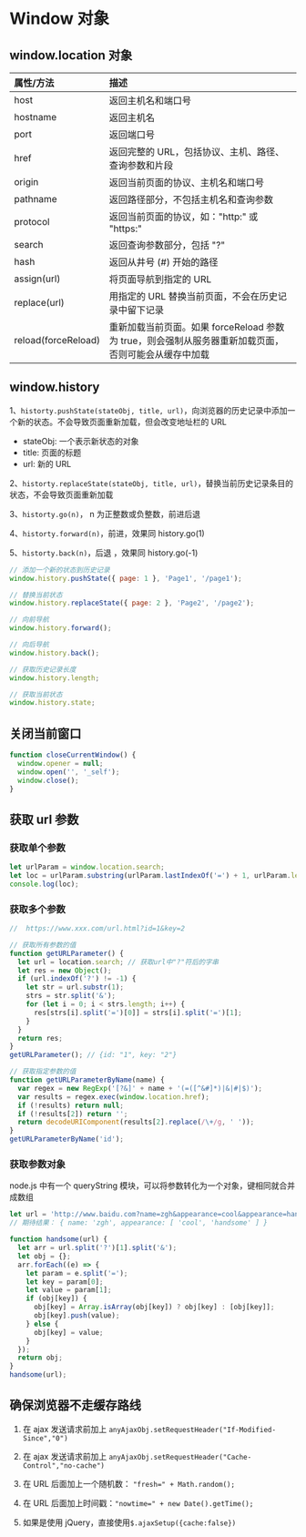 # Window 对象

## window.location 对象

| 属性/方法           | 描述                                                                                                 |
| :------------------ | :--------------------------------------------------------------------------------------------------- |
| host                | 返回主机名和端口号                                                                                   |
| hostname            | 返回主机名                                                                                           |
| port                | 返回端口号                                                                                           |
| href                | 返回完整的 URL，包括协议、主机、路径、查询参数和片段                                                 |
| origin              | 返回当前页面的协议、主机名和端口号                                                                   |
| pathname            | 返回路径部分，不包括主机名和查询参数                                                                 |
| protocol            | 返回当前页面的协议，如："http:" 或 "https:"                                                          |
| search              | 返回查询参数部分，包括 "?"                                                                           |
| hash                | 返回从井号 (#) 开始的路径                                                                            |
| assign(url)         | 将页面导航到指定的 URL                                                                               |
| replace(url)        | 用指定的 URL 替换当前页面，不会在历史记录中留下记录                                                  |
| reload(forceReload) | 重新加载当前页面。如果 forceReload 参数为 true，则会强制从服务器重新加载页面，否则可能会从缓存中加载 |

## window.history

1、`historty.pushState(stateObj, title, url)`，向浏览器的历史记录中添加一个新的状态。不会导致页面重新加载，但会改变地址栏的 URL

- stateObj: 一个表示新状态的对象
- title: 页面的标题
- url: 新的 URL

2、`historty.replaceState(stateObj, title, url)`，替换当前历史记录条目的状态，不会导致页面重新加载

3、`historty.go(n)`， n 为正整数或负整数，前进后退

4、`historty.forward(n)`，前进，效果同 history.go(1)

5、`historty.back(n)`，后退 ，效果同 history.go(-1)

```js
// 添加一个新的状态到历史记录
window.history.pushState({ page: 1 }, 'Page1', '/page1');

// 替换当前状态
window.history.replaceState({ page: 2 }, 'Page2', '/page2');

// 向前导航
window.history.forward();

// 向后导航
window.history.back();

// 获取历史记录长度
window.history.length;

// 获取当前状态
window.history.state;
```

## 关闭当前窗口

```js
function closeCurrentWindow() {
  window.opener = null;
  window.open('', '_self');
  window.close();
}
```

## 获取 url 参数

### 获取单个参数

```js
let urlParam = window.location.search;
let loc = urlParam.substring(urlParam.lastIndexOf('=') + 1, urlParam.length);
console.log(loc);
```

### 获取多个参数

```js
//  https://www.xxx.com/url.html?id=1&key=2

// 获取所有参数的值
function getURLParameter() {
  let url = location.search; // 获取url中"?"符后的字串
  let res = new Object();
  if (url.indexOf('?') != -1) {
    let str = url.substr(1);
    strs = str.split('&');
    for (let i = 0; i < strs.length; i++) {
      res[strs[i].split('=')[0]] = strs[i].split('=')[1];
    }
  }
  return res;
}
getURLParameter(); // {id: "1", key: "2"}

// 获取指定参数的值
function getURLParameterByName(name) {
  var regex = new RegExp('[?&]' + name + '(=([^&#]*)|&|#|$)');
  var results = regex.exec(window.location.href);
  if (!results) return null;
  if (!results[2]) return '';
  return decodeURIComponent(results[2].replace(/\+/g, ' '));
}
getURLParameterByName('id');
```

### 获取参数对象

node.js 中有一个 queryString 模块，可以将参数转化为一个对象，键相同就合并成数组

```js
let url = 'http://www.baidu.com?name=zgh&appearance=cool&appearance=handsome';
// 期待结果： { name: 'zgh', appearance: [ 'cool', 'handsome' ] }

function handsome(url) {
  let arr = url.split('?')[1].split('&');
  let obj = {};
  arr.forEach((e) => {
    let param = e.split('=');
    let key = param[0];
    let value = param[1];
    if (obj[key]) {
      obj[key] = Array.isArray(obj[key]) ? obj[key] : [obj[key]];
      obj[key].push(value);
    } else {
      obj[key] = value;
    }
  });
  return obj;
}
handsome(url);
```

## 确保浏览器不走缓存路线

1. 在 ajax 发送请求前加上 `anyAjaxObj.setRequestHeader("If-Modified-Since","0")`

2. 在 ajax 发送请求前加上 `anyAjaxObj.setRequestHeader("Cache-Control","no-cache")`

3. 在 URL 后面加上一个随机数： `"fresh=" + Math.random();`

4. 在 URL 后面加上时间戳：`"nowtime=" + new Date().getTime();`

5. 如果是使用 jQuery，直接使用`$.ajaxSetup({cache:false})`
